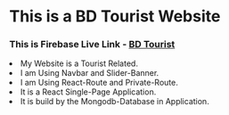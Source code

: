 <h1>This is a BD Tourist Website</h1>
 <h3>This is Firebase Live Link - <a href="https://sts-general-hospital.web.app/">BD Tourist</a></h3>
    <ui>
      <li>My Website is a Tourist Related.</li>
      <li>I am Using Navbar and Slider-Banner.</li>
      <li>I am Using React-Route and Private-Route.</li>
      <li>It is a React Single-Page Application.</li>
      <li>It is build by the Mongodb-Database in Application. </li>
    </ui>
